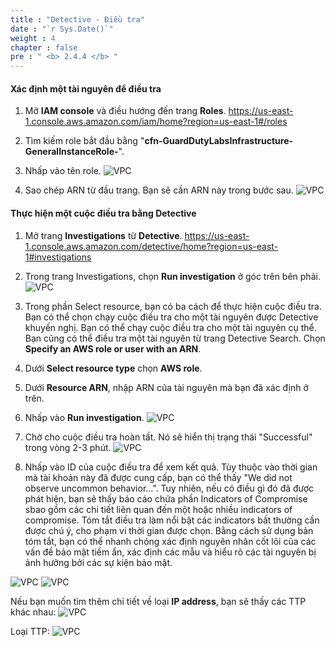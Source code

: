 ```yaml
---
title : "Detective - Điều tra"
date : "`r Sys.Date()`"
weight : 4
chapter : false
pre : " <b> 2.4.4 </b> "
---
```


#### Xác định một tài nguyên để điều tra

1. Mở **IAM console** và điều hướng đến trang **Roles**. https://us-east-1.console.aws.amazon.com/iam/home?region=us-east-1#/roles

 
2. Tìm kiếm role bắt đầu bằng "**cfn-GuardDutyLabsInfrastructure-GeneralInstanceRole-**".



3. Nhấp vào tên role.
![VPC](/images/2/2.4/2.4.4/s3.png)


4. Sao chép ARN từ đầu trang. Bạn sẽ cần ARN này trong bước sau.
![VPC](/images/2/2.4/2.4.4/s4.png)
#### Thực hiện một cuộc điều tra bằng Detective

1. Mở trang **Investigations** từ **Detective**. https://us-east-1.console.aws.amazon.com/detective/home?region=us-east-1#investigations 


2. Trong trang Investigations, chọn **Run investigation** ở góc trên bên phải.
![VPC](/images/2/2.4/2.4.4/s6.png)

1. Trong phần Select resource, bạn có ba cách để thực hiện cuộc điều tra. Bạn có thể chọn chạy cuộc điều tra cho một tài nguyên được Detective khuyến nghị. Bạn có thể chạy cuộc điều tra cho một tài nguyên cụ thể. Bạn cũng có thể điều tra một tài nguyên từ trang Detective Search. Chọn **Specify an AWS role or user with an ARN**.



8. Dưới **Select resource type** chọn **AWS role**.


9. Dưới **Resource ARN**, nhập ARN của tài nguyên mà bạn đã xác định ở trên.



10. Nhấp vào **Run investigation**.
![VPC](/images/2/2.4/2.4.4/s11.png)


11. Chờ cho cuộc điều tra hoàn tất. Nó sẽ hiển thị trạng thái "Successful" trong vòng 2-3 phút.
![VPC](/images/2/2.4/2.4.4/s12a.png)



12. Nhấp vào ID của cuộc điều tra để xem kết quả. Tùy thuộc vào thời gian mà tài khoản này đã được cung cấp, bạn có thể thấy "We did not observe uncommon behavior...". Tuy nhiên, nếu có điều gì đó đã được phát hiện, bạn sẽ thấy báo cáo chứa phần Indicators of Compromise sbao gồm các chi tiết liên quan đến một hoặc nhiều indicators of compromise. Tóm tắt điều tra làm nổi bật các indicators bất thường cần được chú ý, cho phạm vi thời gian được chọn. Bằng cách sử dụng bản tóm tắt, bạn có thể nhanh chóng xác định nguyên nhân cốt lõi của các vấn đề bảo mật tiềm ẩn, xác định các mẫu và hiểu rõ các tài nguyên bị ảnh hưởng bởi các sự kiện bảo mật.

![VPC](/images/2/2.4/2.4.4/s12b.png)
![VPC](/images/2/2.4/2.4.4/s12c.png)

Nếu bạn muốn tìm thêm chi tiết về loại **IP address**, bạn sẽ thấy các TTP khác nhau:
![VPC](/images/2/2.4/2.4.4/s12d.png)

Loại TTP:
![VPC](/images/2/2.4/2.4.4/s12e.png)